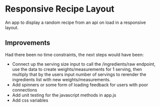 # Responsive Recipe Layout

An app to display a random recipe from an api on load in a responsive layout.

## Improvements

Had there been no time constraints, the next steps would have been:
- Connect up the serving size input to call the /ingredients/raw endpoint, use the data to create weights/measurements for 1 serving, then multiply that by the users input number of servings to rerender the ingredients list with new weights/measurements. 
- Add spinners or some form of loading feedback for users with poor connections
- Add unit testing for the javascript methods in app.js
- Add css variables
